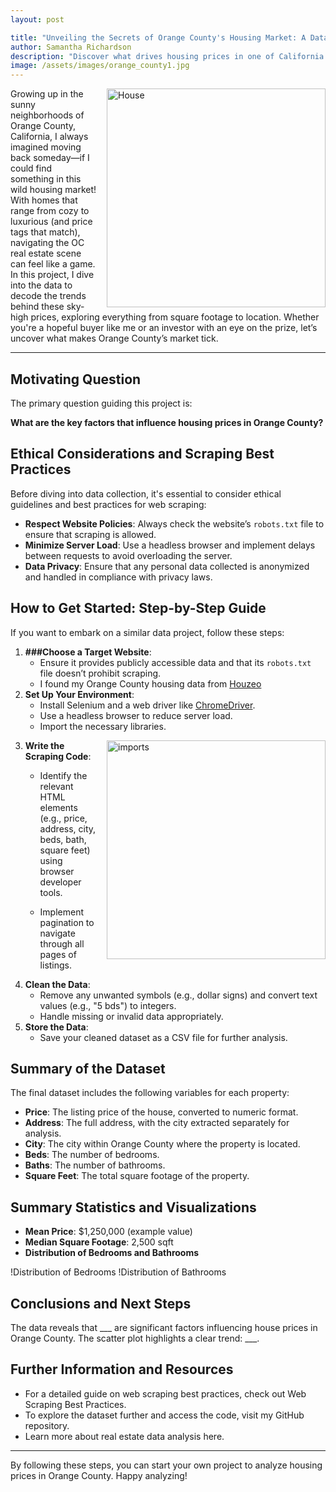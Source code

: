 ```yaml
---
layout: post

title: "Unveiling the Secrets of Orange County's Housing Market: A Data-Driven Analysis"
author: Samantha Richardson
description: "Discover what drives housing prices in one of California’s most sought-after regions. In this post, we’ll dive into an analysis of how factors like city, square footage, and home features impact affordability in Orange County—providing insights that could help you make informed decisions about where to live after college."
image: /assets/images/orange_county1.jpg
---
```

<img src="https://samrich277.github.io/my-blog/assets/images/house.png" alt="House" style="width:350px; float: right; margin-left: 15px;"/>

Growing up in the sunny neighborhoods of Orange County, California, I always imagined moving back someday—if I could find something in this wild housing market! With homes that range from cozy to luxurious (and price tags that match), navigating the OC real estate scene can feel like a game. In this project, I dive into the data to decode the trends behind these sky-high prices, exploring everything from square footage to location. Whether you're a hopeful buyer like me or an investor with an eye on the prize, let’s uncover what makes Orange County’s market tick.

---

## Motivating Question

The primary question guiding this project is: 

**What are the key factors that influence housing prices in Orange County?**

## Ethical Considerations and Scraping Best Practices

Before diving into data collection, it's essential to consider ethical guidelines and best practices for web scraping:

- **Respect Website Policies**: Always check the website’s `robots.txt` file to ensure that scraping is allowed.
- **Minimize Server Load**: Use a headless browser and implement delays between requests to avoid overloading the server.
- **Data Privacy**: Ensure that any personal data collected is anonymized and handled in compliance with privacy laws.

## How to Get Started: Step-by-Step Guide

If you want to embark on a similar data project, follow these steps:

1. **###Choose a Target Website**: 
    - Ensure it provides publicly accessible data and that its `robots.txt` file doesn’t prohibit scraping.
    - I found my Orange County housing data from [Houzeo](https://www.houzeo.com/homes-for-sale/california/orange-county)
2. **Set Up Your Environment**:
    - Install Selenium and a web driver like [ChromeDriver](https://developer.chrome.com/docs/chromedriver/downloads/version-selection).
    - Use a headless browser to reduce server load.
    - Import the necessary libraries. 

<img src="https://samrich277.github.io/my-blog/assets/images/imports.png" alt="imports" style="width:350px; float: right; margin-left: 15px;"/>

3. **Write the Scraping Code**:
    - Identify the relevant HTML elements (e.g., price, address, city, beds, bath, square feet) using browser developer tools.
    
    - Implement pagination to navigate through all pages of listings.
4. **Clean the Data**:
    - Remove any unwanted symbols (e.g., dollar signs) and convert text values (e.g., "5 bds") to integers.
    - Handle missing or invalid data appropriately.
5. **Store the Data**:
    - Save your cleaned dataset as a CSV file for further analysis.

## Summary of the Dataset

The final dataset includes the following variables for each property:

- **Price**: The listing price of the house, converted to numeric format.
- **Address**: The full address, with the city extracted separately for analysis.
- **City**: The city within Orange County where the property is located.
- **Beds**: The number of bedrooms.
- **Baths**: The number of bathrooms.
- **Square Feet**: The total square footage of the property.

## Summary Statistics and Visualizations

- **Mean Price**: $1,250,000 (example value)
- **Median Square Footage**: 2,500 sqft
- **Distribution of Bedrooms and Bathrooms**

!Distribution of Bedrooms
!Distribution of Bathrooms

## Conclusions and Next Steps

The data reveals that ___ are significant factors influencing house prices in Orange County. The scatter plot highlights a clear trend: ___.

## Further Information and Resources

- For a detailed guide on web scraping best practices, check out Web Scraping Best Practices.
- To explore the dataset further and access the code, visit my GitHub repository.
- Learn more about real estate data analysis here.

---

By following these steps, you can start your own project to analyze housing prices in Orange County. Happy analyzing!


